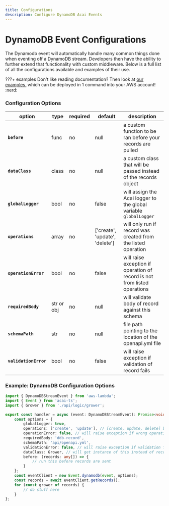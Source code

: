 ```yaml
---
title: Configurations
description: Configure DynamoDB Acai Events
---
```


# DynamoDB Event Configurations

The Dynamodb event will automatically handle many common things done when eventing off a DynamoDB stream. Developers then have the ability to further extend that functionality with custom middleware. Below is a full list of all the configurations available and examples of their use.

???+ examples
    Don't like reading documentation? Then look at [our examples,](https://github.com/syngenta/acai-ts-docs/blob/main/examples/dynamodb) which can be deployed in 1 command into your AWS account! :nerd:

### Configuration Options

| option                | type       | required | default                        | description                                                               |
|-----------------------|------------|----------|--------------------------------|---------------------------------------------------------------------------|
| **`before`**          | func       | no       | null                           | a custom function to be ran before your records are pulled                |
| **`dataClass`**       | class      | no       | null                           | a custom class that will be passed instead of the records object          |
| **`globalLogger`**    | bool       | no       | false                          | will assign the Acai logger to the global variable `globalLogger`         |
| **`operations`**      | array      | no       | ['create', 'update', 'delete'] | will only run if record was created from the listed operation             |
| **`operationError`**  | bool       | no       | false                          | will raise exception if operation of record is not from listed operations |
| **`requiredBody`**    | str or obj | no       | null                           | will validate body of record against this schema                          |
| **`schemaPath`**      | str        | no       | null                           | file path pointing to the location of the openapi.yml file                |
| **`validationError`** | bool       | no       | false                          | will raise exception if validation of record fails                        |

### Example: DynamoDB Configuration Options

```typescript
import { DynamoDBStreamEvent } from 'aws-lambda';
import { Event } from 'acai-ts';
import { Grower } from './api/logic/grower';

export const handler = async (event: DynamoDBStreamEvent): Promise<void> => {
    const options = {
        globalLogger: true,
        operations: ['create', 'update'], // [create, update, delete] by default
        operationError: false, // will raise exception if wrong operation;  default false
        requiredBody: 'ddb-record',
        schemaPath: 'api/openapi.yml',
        validationError: false, // will raise exception if validation fails;  default false
        dataClass: Grower, // will get instance of this instead of record instance
        before: (records: any[]) => {
            // run this before records are sent
        }
    };
    const eventClient = new Event.dynamodb(event, options);
    const records = await eventClient.getRecords();
    for (const grower of records) {
        // do stuff here
    }
};
```
